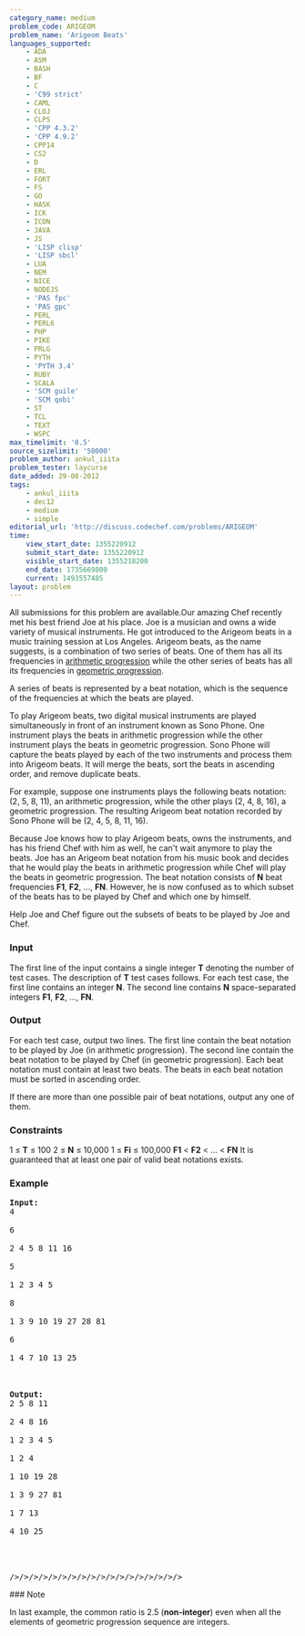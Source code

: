 ```yaml
---
category_name: medium
problem_code: ARIGEOM
problem_name: 'Arigeom Beats'
languages_supported:
    - ADA
    - ASM
    - BASH
    - BF
    - C
    - 'C99 strict'
    - CAML
    - CLOJ
    - CLPS
    - 'CPP 4.3.2'
    - 'CPP 4.9.2'
    - CPP14
    - CS2
    - D
    - ERL
    - FORT
    - FS
    - GO
    - HASK
    - ICK
    - ICON
    - JAVA
    - JS
    - 'LISP clisp'
    - 'LISP sbcl'
    - LUA
    - NEM
    - NICE
    - NODEJS
    - 'PAS fpc'
    - 'PAS gpc'
    - PERL
    - PERL6
    - PHP
    - PIKE
    - PRLG
    - PYTH
    - 'PYTH 3.4'
    - RUBY
    - SCALA
    - 'SCM guile'
    - 'SCM qobi'
    - ST
    - TCL
    - TEXT
    - WSPC
max_timelimit: '0.5'
source_sizelimit: '50000'
problem_author: ankul_iiita
problem_tester: laycurse
date_added: 29-08-2012
tags:
    - ankul_iiita
    - dec12
    - medium
    - simple
editorial_url: 'http://discuss.codechef.com/problems/ARIGEOM'
time:
    view_start_date: 1355220912
    submit_start_date: 1355220912
    visible_start_date: 1355218200
    end_date: 1735669800
    current: 1493557485
layout: problem
---
```

All submissions for this problem are available.Our amazing Chef recently met his best friend Joe at his place. Joe is a musician and owns a wide variety of musical instruments. He got introduced to the Arigeom beats in a music training session at Los Angeles. Arigeom beats, as the name suggests, is a combination of two series of beats. One of them has all its frequencies in [arithmetic progression](http://en.wikipedia.org/wiki/Arithmetic_progression) while the other series of beats has all its frequencies in [geometric progression](http://en.wikipedia.org/wiki/Geometric_progression).

A series of beats is represented by a beat notation, which is the sequence of the frequencies at which the beats are played.

To play Arigeom beats, two digital musical instruments are played simultaneously in front of an instrument known as Sono Phone. One instrument plays the beats in arithmetic progression while the other instrument plays the beats in geometric progression. Sono Phone will capture the beats played by each of the two instruments and process them into Arigeom beats. It will merge the beats, sort the beats in ascending order, and remove duplicate beats.

For example, suppose one instruments plays the following beats notation: (2, 5, 8, 11), an arithmetic progression, while the other plays (2, 4, 8, 16), a geometric progression. The resulting Arigeom beat notation recorded by Sono Phone will be (2, 4, 5, 8, 11, 16).

Because Joe knows how to play Arigeom beats, owns the instruments, and has his friend Chef with him as well, he can't wait anymore to play the beats. Joe has an Arigeom beat notation from his music book and decides that he would play the beats in arithmetic progression while Chef will play the beats in geometric progression. The beat notation consists of **N** beat frequencies **F1**, **F2**, ..., **FN**. However, he is now confused as to which subset of the beats has to be played by Chef and which one by himself.

Help Joe and Chef figure out the subsets of beats to be played by Joe and Chef.

### Input

The first line of the input contains a single integer **T** denoting the number of test cases. The description of **T** test cases follows. For each test case, the first line contains an integer **N**. The second line contains **N** space-separated integers **F1**, **F2**, ..., **FN**.

### Output

For each test case, output two lines. The first line contain the beat notation to be played by Joe (in arithmetic progression). The second line contain the beat notation to be played by Chef (in geometric progression). Each beat notation must contain at least two beats. The beats in each beat notation must be sorted in ascending order.

If there are more than one possible pair of beat notations, output any one of them.

### Constraints

1 ≤ **T** ≤ 100
 2 ≤ **N** ≤ 10,000
 1 ≤ **Fi** ≤ 100,000
**F1** < **F2** < ... < **FN**
It is guaranteed that at least one pair of valid beat notations exists.

### Example

<pre>
<b>Input:</b>
4<br></br>6<br></br>2 4 5 8 11 16<br></br>5<br></br>1 2 3 4 5<br></br>8<br></br>1 3 9 10 19 27 28 81<br></br>6<br></br>1 4 7 10 13 25<br></br>

<b>Output:</b>
2 5 8 11<br></br>2 4 8 16<br></br>1 2 3 4 5<br></br>1 2 4<br></br>1 10 19 28<br></br>1 3 9 27 81<br></br>1 7 13<br></br>4 10 25<br></br><br></br>
/>/>/>/>/>/>/>/>/>/>/>/>/>/>/>/>/>/>
</pre>### Note
In last example, the common ratio is 2.5 (**non-integer**) even when all the elements of geometric progression sequence are integers.
